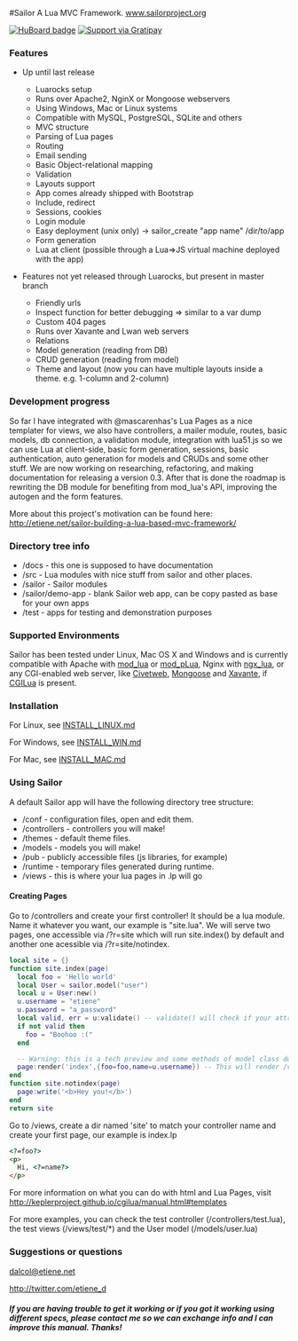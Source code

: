 #Sailor
A Lua MVC Framework. www.sailorproject.org

[![HuBoard badge](http://img.shields.io/badge/Hu-Board-7965cc.svg)](https://huboard.com/Etiene/sailor)
[![Support via Gratipay](http://img.shields.io/gratipay/Etiene.svg)](https://gratipay.com/Etiene) 

### Features
* Up until last release 
  * Luarocks setup
  * Runs over Apache2, NginX or Mongoose webservers
  * Using Windows, Mac or Linux systems
  * Compatible with MySQL, PostgreSQL, SQLite and others
  * MVC structure
  * Parsing of Lua pages
  * Routing
  * Email sending
  * Basic Object-relational mapping
  * Validation
  * Layouts support 
  * App comes already shipped with Bootstrap
  * Include, redirect
  * Sessions, cookies
  * Login module
  * Easy deployment (unix only) -> sailor_create "app name" /dir/to/app
  * Form generation
  * Lua at client (possible through a Lua=>JS virtual machine deployed with the app)

* Features not yet released through Luarocks, but present in master branch
  * Friendly urls
  * Inspect function for better debugging => similar to a var dump
  * Custom 404 pages
  * Runs over Xavante and Lwan web servers
  * Relations
  * Model generation (reading from DB)
  * CRUD generation (reading from model)
  * Theme and layout (now you can have multiple layouts inside a theme. e.g. 1-column and 2-column)


### Development progress
So far I have integrated with @mascarenhas's Lua Pages as a nice templater for views, we also have controllers, a mailer module,  routes, basic models, db connection, a validation module, integration with lua51.js so we can use Lua at client-side, basic form generation, sessions, basic authentication, auto generation for models and CRUDs and some other stuff. We are now working on researching, refactoring, and making documentation for releasing a version 0.3. After that is done the roadmap is rewriting the DB module for benefiting from mod_lua's API, improving the autogen and the form features.

More about this project's motivation can be found here: http://etiene.net/sailor-building-a-lua-based-mvc-framework/

### Directory tree info
* /docs - this one is supposed to have documentation
* /src - Lua modules with nice stuff from sailor and other places.
 * /sailor - Sailor modules
 * /sailor/demo-app - blank Sailor web app, can be copy pasted as base for your own apps
* /test - apps for testing and demonstration purposes

### Supported Environments

Sailor has been tested under Linux, Mac OS X and Windows and is currently compatible with Apache with [mod_lua](http://www.modlua.org/) or [mod_pLua](https://github.com/Humbedooh/mod_pLua), Nginx with [ngx_lua](https://github.com/chaoslawful/lua-nginx-module), or any CGI-enabled web server, like [Civetweb](https://github.com/bel2125/civetweb), [Mongoose](https://github.com/cesanta/mongoose) and [Xavante](http://keplerproject.github.io/xavante/), if [CGILua](https://github.com/keplerproject/cgilua) is present.

### Installation

For Linux, see [INSTALL_LINUX.md](https://github.com/Etiene/sailor/blob/master/docs/INSTALL_LINUX.md)

For Windows, see [INSTALL_WIN.md](https://github.com/Etiene/sailor/blob/master/docs/INSTALL_WIN.md)

For Mac, see [INSTALL_MAC.md](https://github.com/Etiene/sailor/blob/master/docs/INSTALL_MAC.md)

### Using Sailor
A default Sailor app will have the following directory tree structure:
* /conf - configuration files, open and edit them.
* /controllers - controllers you will make!
* /themes - default theme files.
* /models - models you will make!
* /pub - publicly accessible files (js libraries, for example)
* /runtime - temporary files generated during runtime.
* /views - this is where your lua pages in .lp will go

#### Creating Pages #
Go to /controllers and create your first controller! It should be a lua module. Name it whatever you want, our example is "site.lua". We will serve two pages, one accessible via <domain>/?r=site which will run site.index() by default and another one acessible via <domain>/?r=site/notindex.
```lua
local site = {}
function site.index(page)
  local foo = 'Hello world'
  local User = sailor.model("user")
  local u = User:new()
  u.username = "etiene"
  u.password = "a_password"
  local valid, err = u:validate() -- validate() will check if your attributes follow the rules!
  if not valid then
    foo = "Boohoo :("
  end

  -- Warning: this is a tech preview and some methods of model class do not avoid SQL injections yet.
  page:render('index',{foo=foo,name=u.username}) -- This will render /views/site/index.lp and pass the variables 'foo' and 'name'
end
function site.notindex(page)
  page:write('<b>Hey you!</b>')
end
return site
```
Go to /views, create a dir named 'site' to match your controller name and create your first page, our example is index.lp

```html
<?=foo?>
<p>
  Hi, <?=name?>
</p>
```
For more information on what you can do with html and Lua Pages, visit http://keplerproject.github.io/cgilua/manual.html#templates

For more examples, you can check the test controller (/controllers/test.lua), the test views (/views/test/*) and the User model (/models/user.lua)

### Suggestions or questions
dalcol@etiene.net

http://twitter.com/etiene_d


##### If you are having trouble to get it working or if you got it working using different specs, please contact me so we can exchange info and I can improve this manual. Thanks!
